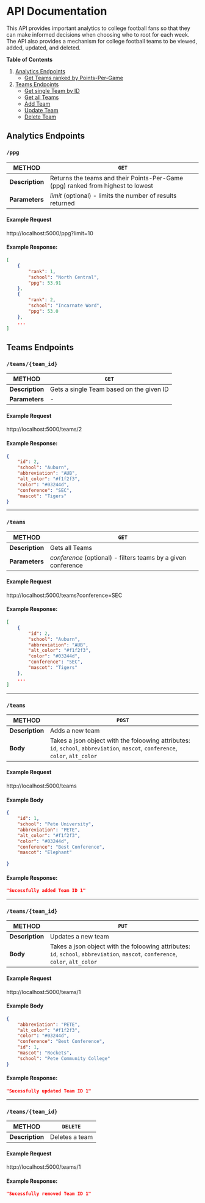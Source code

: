 # API Documentation
This API provides important analytics to college football fans so that they can make informed decisions when choosing who to root for each week. The API also provides a mechanism for college football teams to be viewed, added, updated, and deleted.

**Table of Contents**
1. [Analytics Endpoints](#analytics-endpoints)
    - [Get Teams ranked by Points-Per-Game](#ppg)
2. [Teams Endpoints](#teams-endpoints)
    - [Get single Team by ID](#get-single-team)
    - [Get all Teams](#get-all-teams)
    - [Add Team](#add-team)
    - [Update Team](#update-team)
    - [Delete Team](#delete-team)

<a id="analytics-endpoints"></a>
## Analytics Endpoints
<a id="ppg"></a>
### `/ppg`

|METHOD|`GET`|
|-------|-----|
|**Description**|Returns the teams and their Points-Per-Game (ppg) ranked from highest to lowest|
|**Parameters**|*limit* (optional) - limits the number of results returned|

#### Example Request
http://localhost:5000/ppg?limit=10

#### Example Response:
```json
[
    {
        "rank": 1,
        "school": "North Central",
        "ppg": 53.91
    },
    {
        "rank": 2,
        "school": "Incarnate Word",
        "ppg": 53.0
    },
    ...
]
```
<a id="teams-endpoints"></a>
## Teams Endpoints  

<a id="get-single-team"></a>
### `/teams/{team_id}`

|METHOD|`GET`|
|-------|-----|
|**Description**|Gets a single Team based on the given ID|
|**Parameters**|-|

#### Example Request
http://localhost:5000/teams/2

#### Example Response:
```json
{
    "id": 2,
    "school": "Auburn",
    "abbreviation": "AUB",
    "alt_color": "#f1f2f3",
    "color": "#03244d",
    "conference": "SEC",
    "mascot": "Tigers"
}
```

---------------------
<a id="get-all-teams"></a>
### `/teams`

|METHOD|`GET`|
|-------|-----|
|**Description**|Gets all Teams|
|**Parameters**|*conference* (optional) - filters teams by a given conference|

#### Example Request
http://localhost:5000/teams?conference=SEC

#### Example Response:
```json
[
    {
        "id": 2,
        "school": "Auburn",
        "abbreviation": "AUB",
        "alt_color": "#f1f2f3",
        "color": "#03244d",
        "conference": "SEC",
        "mascot": "Tigers"
    },
    ...
]
```

---------------------
<a id="add-team"></a>
### `/teams`

|METHOD|`POST`|
|-------|-----|
|**Description**|Adds a new team|
|**Body**|Takes a json object with the foloowing attributes: `id`, `school`, `abbreviation`, `mascot`, `conference`, `color`, `alt_color`|

#### Example Request
http://localhost:5000/teams

#### Example Body
```json
{
    "id": 1,
    "school": "Pete University",
    "abbreviation": "PETE",
    "alt_color": "#f1f2f3",
    "color": "#03244d",
    "conference": "Best Conference",
    "mascot": "Elephant"
    
}
```

#### Example Response:
```json
"Sucessfully added Team ID 1"
```

---------------------
<a id="update-team"></a>
### `/teams/{team_id}`

|METHOD|`PUT`|
|-------|-----|
|**Description**|Updates a new team|
|**Body**|Takes a json object with the foloowing attributes: `id`, `school`, `abbreviation`, `mascot`, `conference`, `color`, `alt_color`|

#### Example Request
http://localhost:5000/teams/1

#### Example Body
```json
{
    "abbreviation": "PETE",
    "alt_color": "#f1f2f3",
    "color": "#03244d",
    "conference": "Best Conference",
    "id": 1,
    "mascot": "Rockets",
    "school": "Pete Community College"
}
```

#### Example Response:
```json
"Sucessfully updated Team ID 1"
```

---------------------
<a id="delete-team"></a>
### `/teams/{team_id}`

|METHOD|`DELETE`|
|-------|-----|
|**Description**|Deletes a team|

#### Example Request
http://localhost:5000/teams/1

#### Example Response:
```json
"Sucessfully removed Team ID 1"
```
